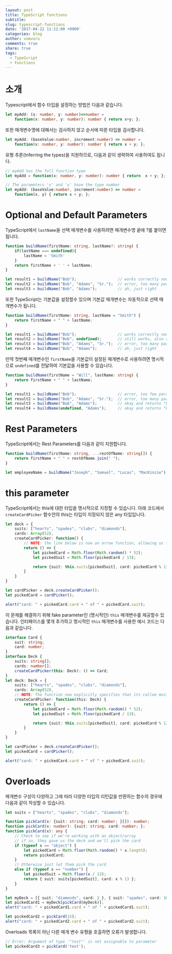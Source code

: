 ```yaml
---
layout: post
title: TypeScript functions
subtitle:
slug: typescript-functions
date: '2017-04-22 11:12:00 +0900'
categories: blog
author: vomvoru
comments: true
share: true
tags:
  - TypeScript
  - Functions
---
```


# 소개

Typescript에서 함수 타입을 설정하는 방법은 다음과 같습니다.
```ts
let myAdd: (x: number, y: number)=>number =
    function(x: number, y: number): number { return x+y; };
```

또한 매개변수명에 대해서는 검사하지 않고 순서에 따른 타입을 검사합니다.
```ts
let myAdd: (baseValue:number, increment:number) => number =
    function(x: number, y: number): number { return x + y; };
```

유형 추론(Inferring the types)을 지원하므로, 다음과 같이 생략하여 사용하여도 됩니다.
```ts
// myAdd has the full function type
let myAdd = function(x: number, y: number): number { return  x + y; };

// The parameters 'x' and 'y' have the type number
let myAdd: (baseValue:number, increment:number) => number =
    function(x, y) { return x + y; };
```

# Optional and Default Parameters
TypeScript에서 `lastName`을 선택 매개변수를 사용하려면 매개변수명 끝에 ?를 붙이면 됩니다.
```ts
function buildName(firstName: string, lastName?: string) {
    if(lastName === undefined){
        lastName = 'Smith'
    }
    return firstName + ' ' + lastName;
}

let result1 = buildName("Bob");                  // works correctly now
let result2 = buildName("Bob", "Adams", "Sr.");  // error, too many parameters
let result3 = buildName("Bob", "Adams");         // ah, just right
```

또한 TypeScript는 기본값을 설정할수 있으며 기본값 매개변수는 자동적으로 선택 매개변수가 됩니다.
```ts
function buildName(firstName: string, lastName = "Smith") {
    return firstName + " " + lastName;
}

let result1 = buildName("Bob");                  // works correctly now, returns "Bob Smith"
let result2 = buildName("Bob", undefined);       // still works, also returns "Bob Smith"
let result3 = buildName("Bob", "Adams", "Sr.");  // error, too many parameters
let result4 = buildName("Bob", "Adams");         // ah, just right
```

만약 첫번째 매개변수인 `firstName`을 기본값이 설정된 매개변수로 사용하려면 명시적으로 `undefined`를 전달하여 기본값을 사용할 수 있습니다.

```ts
function buildName(firstName = "Will", lastName: string) {
    return firstName + " " + lastName;
}

let result1 = buildName("Bob");                  // error, too few parameters
let result2 = buildName("Bob", "Adams", "Sr.");  // error, too many parameters
let result3 = buildName("Bob", "Adams");         // okay and returns "Bob Adams"
let result4 = buildName(undefined, "Adams");     // okay and returns "Will Adams"
```

# Rest Parameters
TypeScript에서는 Rest Parameters를 다음과 같이 지원합니다.
```ts
function buildName(firstName: string, ...restOfName: string[]) {
    return firstName + " " + restOfName.join(" ");
}

let employeeName = buildName("Joseph", "Samuel", "Lucas", "MacKinzie");
```

# this parameter
TypeScript에서는 this에 대한 타입을 명시적으로 지정할 수 있습니다. 아래 코드에서 `createCardPicker` 함수안의 this는 타입이 지정되지 않은 any 타입입니다.
```ts
let deck = {
    suits: ["hearts", "spades", "clubs", "diamonds"],
    cards: Array(52),
    createCardPicker: function() {
        // NOTE: the line below is now an arrow function, allowing us to capture 'this' right here
        return () => {
            let pickedCard = Math.floor(Math.random() * 52);
            let pickedSuit = Math.floor(pickedCard / 13);

            return {suit: this.suits[pickedSuit], card: pickedCard % 13};
        }
    }
}

let cardPicker = deck.createCardPicker();
let pickedCard = cardPicker();

alert("card: " + pickedCard.card + " of " + pickedCard.suit);
```
이 문제를 해결하기 위해 fake parameter인 (명시적인) `this` 매개변수를 제공할수 있습니다.
인터페이스를 몇개 추가하고 명시적인 `this` 매개변수를 사용한 예시 코드는 다음과 같습니다.
```ts
interface Card {
    suit: string;
    card: number;
}
interface Deck {
    suits: string[];
    cards: number[];
    createCardPicker(this: Deck): () => Card;
}
let deck: Deck = {
    suits: ["hearts", "spades", "clubs", "diamonds"],
    cards: Array(52),
    // NOTE: The function now explicitly specifies that its callee must be of type Deck
    createCardPicker: function(this: Deck) {
        return () => {
            let pickedCard = Math.floor(Math.random() * 52);
            let pickedSuit = Math.floor(pickedCard / 13);

            return {suit: this.suits[pickedSuit], card: pickedCard % 13};
        }
    }
}

let cardPicker = deck.createCardPicker();
let pickedCard = cardPicker();

alert("card: " + pickedCard.card + " of " + pickedCard.suit);
```

# Overloads
매개변수 구성이 다양하고 그에 따라 다양한 타입의 리턴값을 반환하는 함수의 경우에 다음과 같이 작성할 수 있습니다.
```ts
let suits = ["hearts", "spades", "clubs", "diamonds"];

function pickCard(x: {suit: string; card: number; }[]): number;
function pickCard(x: number): {suit: string; card: number; };
function pickCard(x): any {
    // Check to see if we're working with an object/array
    // if so, they gave us the deck and we'll pick the card
    if (typeof x == "object") {
        let pickedCard = Math.floor(Math.random() * x.length);
        return pickedCard;
    }
    // Otherwise just let them pick the card
    else if (typeof x == "number") {
        let pickedSuit = Math.floor(x / 13);
        return { suit: suits[pickedSuit], card: x % 13 };
    }
}

let myDeck = [{ suit: "diamonds", card: 2 }, { suit: "spades", card: 10 }, { suit: "hearts", card: 4 }];
let pickedCard1 = myDeck[pickCard(myDeck)];
alert("card: " + pickedCard1.card + " of " + pickedCard1.suit);

let pickedCard2 = pickCard(15);
alert("card: " + pickedCard2.card + " of " + pickedCard2.suit);
```

Overloads 목록이 아닌 다른 매개 변수 유형을 호출하면 오류가 발생합니다.
```ts
// Error: Argument of type '"test"' is not assignable to parameter
let pickedCard3 = pickCard('test');
```
